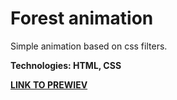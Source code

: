 # Forest animation

Simple animation based on css filters.

**Technologies: HTML, CSS**

<a href="https://karminkarmen.github.io/forest-animation/">**LINK TO PREWIEV**</a>
